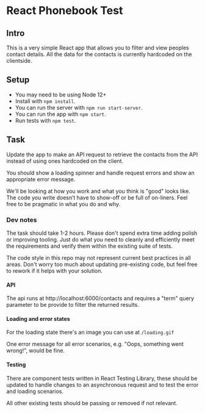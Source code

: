 # React Phonebook Test

## Intro

This is a very simple React app that allows you to filter and view peoples contact details. All the data for the contacts is currently hardcoded on the clientside.

## Setup
- You may need to be using Node 12+
- Install with `npm install`.
- You can run the server with `npm run start-server`.
- You can run the app with `npm start`.
- Run tests with `npm test`.

## Task

Update the app to make an API request to retrieve the contacts from the API instead of using ones hardcoded on the client.

You should show a loading spinner and handle request errors and show an appropriate error message.

We'll be looking at how you work and what you think is "good" looks like. The code you write doesn’t have to show-off or be full of on-liners. Feel free to be pragmatic in what you do and why.

### Dev notes

The task should take 1-2 hours. Please don't spend extra time adding polish or improving tooling. Just do what you need to cleanly and efficiently meet the requirements and verify them within the existing suite of tests.

The code style in this repo may not represent current best practices in all areas. Don't worry too much about updating pre-existing code, but feel free to rework if it helps with your solution.
‌
#### API

The api runs at http://localhost:6000/contacts and requires a "term" query parameter to be provide to filter the returned results.

#### Loading and error states

For the loading state there's an image you can use at `/loading.gif`

One error message for all error scenarios, e.g. "Oops, something went wrong!", would be fine.


#### Testing

There are component tests written in React Testing Library, these should be updated to handle changes to an asynchronous request and to test the error and loading scenarios.

All other existing tests should be passing or removed if not relevant.
